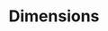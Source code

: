 ---
bigquery: https://console.cloud.google.com/bigquery?p=covid-19-dimensions-ai&page=table&d=data&t=publications
contributors: Digital Science, https://www.digital-science.com/
cost: Free for personal, non-commercial use.
description: Dimensions contains more than 100 million publications, ranging from
  articles published in scholarly journals, books and book chapters, to preprints
  and conference proceedings. All publications are contextualized with linked data
  sets, funding, publications, patents, clinical trials, and policy documents. You
  can also view associated categories, funders, institutions, and researcher profiles.
documentation: https://docs.dimensions.ai/bigquery/index.html
last_edit: 04/13/2022, 05:41:39
location: https://www.dimensions.ai/products/free/
maintained_by: Digital Science, https://www.digital-science.com/
schema_fields:
- category_for
- repository_name
- family_members_ids
- repository_url
- associated_publication_doi
- original_assignee
- start_year
- funding_aud
- open_access_categories_v2
- kind
- book_series_title
- inventor_names
- proceedings_title
- date_online
- linkout
- embargo_date
- legal_events
- concepts
- type
- publisher
- grant_number
- category_icrp_cso
- date_modified
- expiration_date
- acronyms
- current_assignee_countries
- categories
- end_date
- jurisdiction
- types
- expiration_year
- isbn
- category_bra
- mesh_terms
- category_hrcs_rac
- labels
- altmetrics
- associated_publication_pmid
- pmcid
- resulting_publication_doi
- editors
- funding_cad
- address
- issue
- original_assignee_orgs
- patent_ids
- funder_org
- links
- research_org_countries
- research_org_state_codes
- registry
- brief_title
- repository_id
- eisbn
- book_title
- authors
- funder_org_acronyms
- original_assignee_countries
- doi
- clinical_trial_ids
- current_assignee
- date_inserted
- research_org_city_names
- associated_grant_ids
- date
- associated_publication_id
- citation_string
- license
- interventions
- status
- created_date
- funding_gbp
- funder_org_state_codes
- id
- researcher_ids
- abstract
- category_uoa
- funder_org_countries
- metrics
- legal_status
- date_print
- funding_eur
- description
- funding_usd
- filing_status
- gender
- reference_ids
- funding_nzd
- current_assignee_orgs
- aliases
- research_orgs
- pages
- language
- ipcr
- funding_jpy
- established
- citations
- parent_id
- email_address
- publication_date
- funding_chf
- category_sdg
- category_hra
- category_hrcs_hc
- granted_date
- investigators
- application_number
- funding_details
- cpc
- publication_ids
- funding_currency
- research_org_cities
- family_count
- name
- associated_publication_arxiv_id
- citations_count
- category_icrp_ct
- source_id
- resulting_publication_ids
- acronym
- pmid
- funder_org_cities
- funder_countries
- assignee_orgs
- conference
- year
- family_id
- foa_number
- title
- date_imported_gbq
- original_abstract
- end_year
- funding_amount
- start_date
- category_rcdc
- filing_year
- granted_year
- active_years
- conditions
- relationships
- volume
- open_access_categories
- supporting_grant_ids
- assignee_countries
- subtitles
- funder_orgs
- funding_cny
- organisation_details
- phase
- filing_date
- research_org_country_names
- priority_year
- arxiv_id
- mesh_headings
- journal
- acknowledgements
- journal_lists
- date_normal
- external_ids
- publication_year
- research_org_state_names
- original_title
- wikipedia_url
- cited_by_ids
- priority_date
shortname: dimensions
tags:
- scholarly literature
- patents
- funding
- clinical trials
- academic profiles
terms_of_use: 'Use of both the Dimensions COVID-19 dataset and full Dimensions dataset
  are subject to the Dimensions Terms of use: https://www.dimensions.ai/policies-terms-legal '
title: Dimensions
uuid: dcff88bd-fe6b-4fdb-8159-809bf9d7bc1c
---